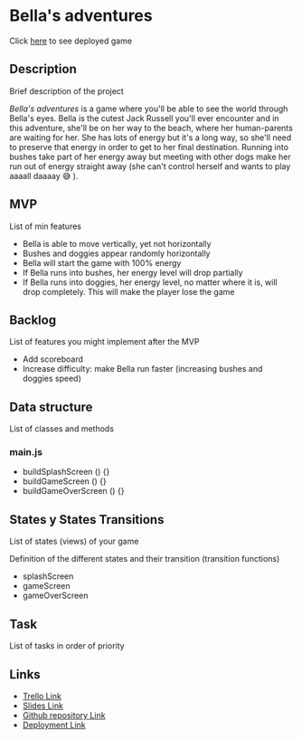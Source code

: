 # Bella's adventures
Click [here](#) to see deployed game

## Description
Brief description of the project

*Bella's adventures* is a game where you'll be able to see the world through Bella's eyes. Bella is the cutest Jack Russell you'll ever encounter and in this adventure, she'll be on her way to the beach, where her human-parents are waiting for her. She has lots of energy but it's a long way, so she'll need to preserve that energy in order to get to her final destination. Running into bushes take part of her energy away but meeting with other dogs make her run out of energy straight away (she can't control herself and wants to play aaaall daaaay :sweat_smile: ).

## MVP
List of min features

- Bella is able to move vertically, yet not horizontally
- Bushes and doggies appear randomly horizontally
- Bella will start the game with 100% energy
- If Bella runs into bushes, her energy level will drop partially
- If Bella runs into doggies, her energy level, no matter where it is, will drop completely. This will make the player lose the game 


## Backlog
List of features you might implement after the MVP

- Add scoreboard
- Increase difficulty: make Bella run faster (increasing bushes and doggies speed)

## Data structure
List of classes and methods

### main.js
- buildSplashScreen () {}
- buildGameScreen () {}
- buildGameOverScreen () {}

## States y States Transitions
List of states (views) of your game

Definition of the different states and their transition (transition functions)
- splashScreen
- gameScreen
- gameOverScreen

## Task
List of tasks in order of priority

## Links
- [Trello Link](#)
- [Slides Link](#)
- [Github repository Link](https://github.com/alerodriguezabella/bellas-adventures)
- [Deployment Link](https://alerodriguezabella.github.io/bellas-adventures/)